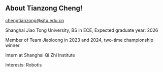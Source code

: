 ## About Tianzong Cheng!

chengtianzong@sjtu.edu.cn

Shanghai Jiao Tong University, BS in ECE, Expected graduate year: 2026

Member of Team Jiaoloong in 2023 and 2024, two-time championship winner

Intern at Shanghai Qi Zhi Institute

Interests: Robotis
